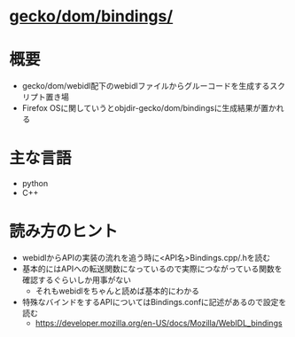 # [gecko/dom/bindings/](http://mxr.mozilla.org/mozilla-b2g28_v1_3/source/dom/bindings/)

# 概要

*   gecko/dom/webidl配下のwebidlファイルからグルーコードを生成するスクリプト置き場
*   Firefox OSに関していうとobjdir-gecko/dom/bindingsに生成結果が置かれる


# 主な言語

*   python
*   C++


# 読み方のヒント

*   webidlからAPIの実装の流れを追う時に<API名>Bindings.cpp/.hを読む
*   基本的にはAPIへの転送関数になっているので実際につながっている関数を確認するぐらいしか用事がない
    *   それもwebidlをちゃんと読めば基本的にわかる
*   特殊なバインドをするAPIについてはBindings.confに記述があるので設定を読む
    *   https://developer.mozilla.org/en-US/docs/Mozilla/WebIDL_bindings

